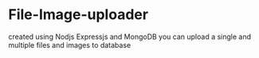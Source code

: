 # File-Image-uploader

created using Nodjs Expressjs and MongoDB
you can upload a single and multiple files and images to database
